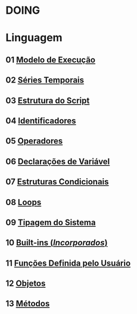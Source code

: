 
# DOING

# Linguagem

## 01 [Modelo de Execução](./04_01_modelo_de_execucao.md)

## 02 [Séries Temporais](./04_02_series_temporais.md)

## 03 [Estrutura do Script](./04_03_estrutura_do_script.md)

## 04 [Identificadores](./04_04_identificadores.md)

## 05 [Operadores](./04_05_operadores.md)

## 06 [Declarações de Variável](./04_06_declaracoes_de_variavel.md)

## 07 [Estruturas Condicionais](./04_07_estruturas_condicionais.md)

## 08 [Loops](./04_08_loops.md)

## 09 [Tipagem do Sistema](./04_09_tipagem_do_sistema.md)

## 10 [Built-ins (_Incorporados_)](./04_10_incorporados.md)

## 11 [Funções Definida pelo Usuário](./04_11_funcoes_definida_pelo_usuario.md)

## 12 [Objetos](./04_12_objetos.md)

## 13 [Métodos](./04_13_metodos.md)
